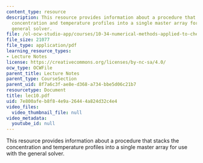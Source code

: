 ```yaml
---
content_type: resource
description: This resource provides information about a procedure that stacks the
  concentration and temperature profiles into a single master array for use with the
  general solver.
file: /ol-ocw-studio-app/courses/10-34-numerical-methods-applied-to-chemical-engineering-fall-2005/7e800afeb8f84e9a26444a824d32c4e4_lec10.pdf
file_size: 21077
file_type: application/pdf
learning_resource_types:
- Lecture Notes
license: https://creativecommons.org/licenses/by-nc-sa/4.0/
ocw_type: OCWFile
parent_title: Lecture Notes
parent_type: CourseSection
parent_uid: 8f7a6c3f-ae8e-d368-a734-bbe5d06c21b7
resourcetype: Document
title: lec10.pdf
uid: 7e800afe-b8f8-4e9a-2644-4a824d32c4e4
video_files:
  video_thumbnail_file: null
video_metadata:
  youtube_id: null
---
```

This resource provides information about a procedure that stacks the concentration and temperature profiles into a single master array for use with the general solver.